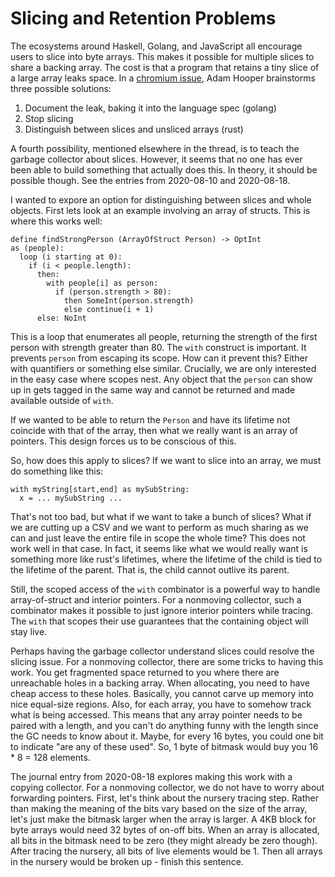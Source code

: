 # Slicing and Retention Problems

The ecosystems around Haskell, Golang, and JavaScript all encourage users to
slice into byte arrays. This makes it possible for multiple slices to share
a backing array. The cost is that a program that retains a tiny slice of a
large array leaks space. In a [chromium issue](https://bugs.chromium.org/p/v8/issues/detail?id=2869),
Adam Hooper brainstorms three possible solutions:

1. Document the leak, baking it into the language spec (golang)
2. Stop slicing
3. Distinguish between slices and unsliced arrays (rust)

A fourth possibility, mentioned elsewhere in the thread, is to teach the
garbage collector about slices. However, it seems that no one has ever been
able to build something that actually does this. In theory, it should be
possible though. See the entries from 2020-08-10 and 2020-08-18.

I wanted to expore an option for distinguishing between slices and whole
objects. First lets look at an example involving an array of structs.
This is where this works well:

    define findStrongPerson (ArrayOfStruct Person) -> OptInt
    as (people):
      loop (i starting at 0):
        if (i < people.length):
          then:
            with people[i] as person:
              if (person.strength > 80):
                then SomeInt(person.strength)
                else continue(i + 1)
          else: NoInt
          
This is a loop that enumerates all people, returning the strength of the
first person with strength greater than 80. The `with` construct is important.
It prevents `person` from escaping its scope. How can it prevent this?
Either with quantifiers or something else similar. Crucially, we are only
interested in the easy case where scopes nest. Any object that the
`person` can show up in gets tagged in the same way and cannot be returned
and made available outside of `with`.

If we wanted to be able to return the `Person` and have its lifetime not
coincide with that of the array, then what we really want is an array
of pointers. This design forces us to be conscious of this.

So, how does this apply to slices? If we want to slice into an array,
we must do something like this:

    with myString[start,end] as mySubString:
      x = ... mySubString ...

That's not too bad, but what if we want to take a bunch of slices? What
if we are cutting up a CSV and we want to perform as much sharing as
we can and just leave the entire file in scope the whole time? This does
not work well in that case. In fact, it seems like what we would really
want is something more like rust's lifetimes, where the lifetime of the
child is tied to the lifetime of the parent. That is, the child cannot
outlive its parent.

Still, the scoped access of the `with` combinator is a powerful way to handle
array-of-struct and interior pointers. For a nonmoving collector, such a
combinator makes it possible to just ignore interior pointers while tracing.
The `with` that scopes their use guarantees that the containing object will
stay live.

Perhaps having the garbage collector understand slices could resolve the
slicing issue. For a nonmoving collector, there are some tricks to having
this work. You get fragmented space returned to you where there are unreachable
holes in a backing array. When allocating, you need to have cheap access to
these holes. Basically, you cannot carve up memory into nice equal-size regions.
Also, for each array, you have to somehow track what is being accessed. This
means that any array pointer needs to be paired with a length, and you can't
do anything funny with the length since the GC needs to know about it. Maybe,
for every 16 bytes, you could one bit to indicate "are any of these used".
So, 1 byte of bitmask would buy you 16 * 8 = 128 elements.

The journal entry from 2020-08-18 explores making this work with a copying
collector. For a nonmoving collector, we do not have to worry about forwarding
pointers. First, let's think about the nursery tracing step. Rather than making
the meaning of the bits vary based on the size of the array, let's just make
the bitmask larger when the array is larger. A 4KB block for byte arrays would
need 32 bytes of on-off bits. When an array is allocated, all bits in the
bitmask need to be zero (they might already be zero though). After tracing
the nursery, all bits of live elements would be 1. Then all arrays in the
nursery would be broken up - finish this sentence.
